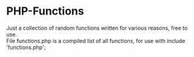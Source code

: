 # PHP-Functions
Just a collection of random functions written for various reasons, free to use. <br>
File functions.php is a compiled list of all functions, for use with include 'functions.php';
